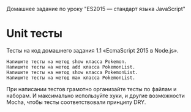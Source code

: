 Домашнее задание по уроку "ES2015 — стандарт языка JavaScript"
# Unit тесты

Тесты на код домашнего задания 1.1 «EcmaScript 2015 в Node.js».

    Напишите тесты на метод show класса Pokemon.
    Напишите тесты на метод add класса PokemonList.
    Напишите тесты на метод show класса PokemonList.
    Напишите тесты на метод max класса PokemonList.

При написании тестов грамотно организайте тесты по файлам и наборам. И максимально используйте хуки, и другие возможности Mocha, чтобы тесты соответствовали принципу DRY.
